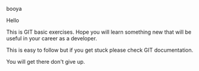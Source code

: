 booya

Hello

This is GIT basic exercises. Hope you will learn something new that will be 
useful in your career as a developer.

This is easy to follow but if you get stuck please check GIT documentation.

You will get there don't give up.

